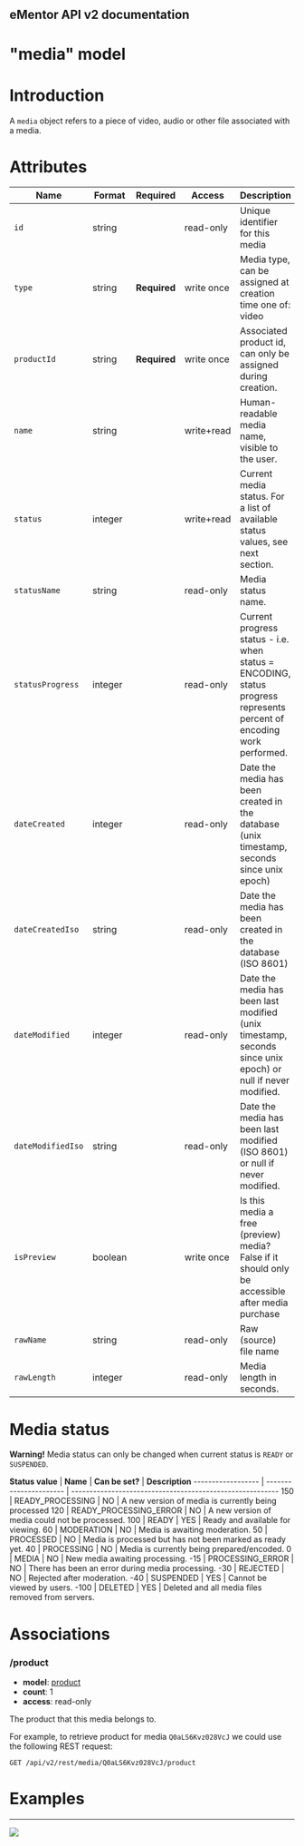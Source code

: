 eMentor API v2 documentation
--------------------------------

# "media" model #

Introduction
==============

A `media` object refers to a piece of video, audio or other file associated with a media.


Attributes
==============

  **Name**         | **Format**    | **Required** | **Access** | **Description**
------------------ | ------------- | ------------ | ---------- | --------------------
  `id`             | string        |              | read-only  | Unique identifier for this media
  `type`           | string        | **Required** | write once | Media type, can be assigned at creation time one of: video|file
  `productId`      | string        | **Required** | write once | Associated product id, can only be assigned during creation.
  `name`           | string        |              | write+read | Human-readable media name, visible to the user.
  `status`         | integer       |              | write+read | Current media status. For a list of available status values, see next section.
  `statusName`     | string        |              | read-only  | Media status name.
  `statusProgress` | integer       |              | read-only  | Current progress status - i.e. when status = ENCODING, status progress represents percent of encoding work performed.
  `dateCreated`    | integer       |              | read-only  | Date the media has been created in the database (unix timestamp, seconds since unix epoch)
  `dateCreatedIso` | string        |              | read-only  | Date the media has been created in the database (ISO 8601)
  `dateModified`   | integer       |              | read-only  | Date the media has been last modified (unix timestamp, seconds since unix epoch) or null if never modified.
  `dateModifiedIso`| string        |              | read-only  | Date the media has been last modified (ISO 8601) or null if never modified.
  `isPreview`      | boolean       |              | write once | Is this media a free (preview) media? False if it should only be accessible after media purchase
  `rawName`        | string        |              | read-only  | Raw (source) file name
  `rawLength`      | integer       |              | read-only  | Media length in seconds.


Media status
==============

**Warning!** Media status can only be changed when current status is `READY` or `SUSPENDED`.

 **Status value**   |  **Name**              | **Can be set?** | **Description**
 ------------------ | ---------------------- | ---------------------------------------------------------
 150                | READY_PROCESSING       | NO              | A new version of media is currently being processed
 120                | READY_PROCESSING_ERROR | NO              | A new version of media could not be processed.
 100                | READY                  | YES             | Ready and available for viewing.
 60                 | MODERATION             | NO              | Media is awaiting moderation.
 50                 | PROCESSED              | NO              | Media is processed but has not been marked as ready yet.
 40                 | PROCESSING             | NO              | Media is currently being prepared/encoded.
 0                  | MEDIA                  | NO              | New media awaiting processing.
 -15                | PROCESSING_ERROR       | NO              | There has been an error during media processing.
 -30                | REJECTED               | NO              | Rejected after moderation.
 -40                | SUSPENDED              | YES             | Cannot be viewed by users.
 -100               | DELETED                | YES             | Deleted and all media files removed from servers.

Associations
==============

### /product

 * **model**: [product](product.md)
 * **count**: 1
 * **access**: read-only

The product that this media belongs to.

For example, to retrieve product for media `Q0aLS6Kvz028VcJ` we could use the following REST request:

    GET /api/v2/rest/media/Q0aLS6Kvz028VcJ/product


Examples
==============



----
![](http://www.ementor.pl/img/logo-white.png)
